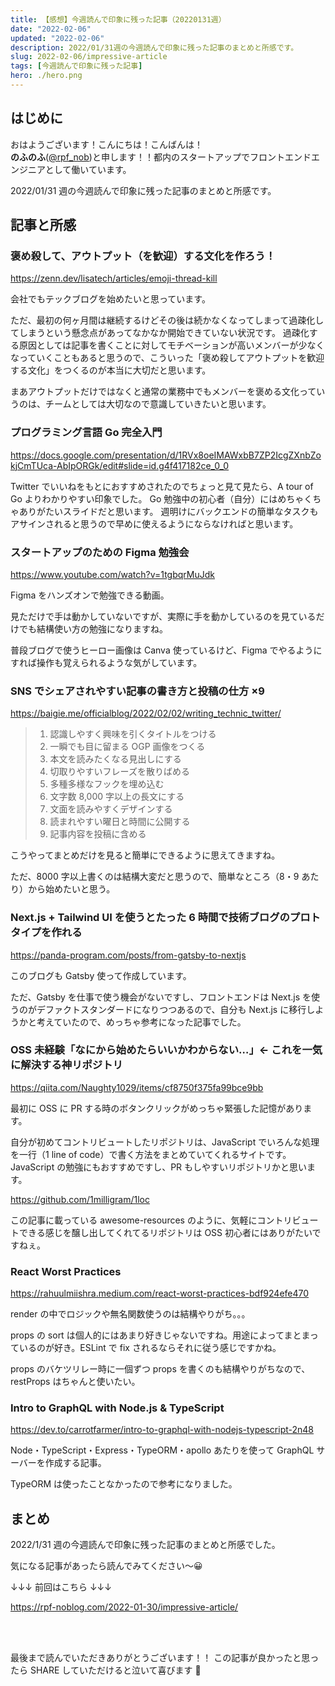 ```yaml
---
title: 【感想】今週読んで印象に残った記事（20220131週）
date: "2022-02-06"
updated: "2022-02-06"
description: 2022/01/31週の今週読んで印象に残った記事のまとめと所感です。
slug: 2022-02-06/impressive-article
tags: [今週読んで印象に残った記事]
hero: ./hero.png
---
```


## はじめに

おはようございます！こんにちは！こんばんは！<br>
**のふのふ**([@rpf_nob](https://twitter.com/rpf_nob))と申します！！都内のスタートアップでフロントエンドエンジニアとして働いています。

2022/01/31 週の今週読んで印象に残った記事のまとめと所感です。

## 記事と所感

### 褒め殺して、アウトプット（を歓迎）する文化を作ろう！

https://zenn.dev/lisatech/articles/emoji-thread-kill

会社でもテックブログを始めたいと思っています。

ただ、最初の何ヶ月間は継続するけどその後は続かなくなってしまって過疎化してしまうという懸念点があってなかなか開始できていない状況です。
過疎化する原因としては記事を書くことに対してモチベーションが高いメンバーが少なくなっていくこともあると思うので、こういった「褒め殺してアウトプットを歓迎する文化」をつくるのが本当に大切だと思います。

まあアウトプットだけではなくと通常の業務中でもメンバーを褒める文化っていうのは、チームとしては大切なので意識していきたいと思います。

### プログラミング言語 Go 完全入門

https://docs.google.com/presentation/d/1RVx8oeIMAWxbB7ZP2IcgZXnbZokjCmTUca-AbIpORGk/edit#slide=id.g4f417182ce_0_0

Twitter でいいねをもとにおすすめされたのでちょっと見て見たら、A tour of Go よりわかりやすい印象でした。
Go 勉強中の初心者（自分）にはめちゃくちゃありがたいスライドだと思います。
週明けにバックエンドの簡単なタスクもアサインされると思うので早めに使えるようにならなければと思います。

### スタートアップのための Figma 勉強会

https://www.youtube.com/watch?v=1tgbqrMuJdk

Figma をハンズオンで勉強できる動画。

見ただけで手は動かしていないですが、実際に手を動かしているのを見ているだけでも結構使い方の勉強になりますね。

普段ブログで使うヒーロー画像は Canva 使っているけど、Figma でやるようにすれば操作も覚えられるような気がしています。

### SNS でシェアされやすい記事の書き方と投稿の仕方 ×9

https://baigie.me/officialblog/2022/02/02/writing_technic_twitter/

> 1.  認識しやすく興味を引くタイトルをつける
> 2.  一瞬でも目に留まる OGP 画像をつくる
> 3.  本文を読みたくなる見出しにする
> 4.  切取りやすいフレーズを散りばめる
> 5.  多種多様なフックを埋め込む
> 6.  文字数 8,000 字以上の長文にする
> 7.  文面を読みやすくデザインする
> 8.  読まれやすい曜日と時間に公開する
> 9.  記事内容を投稿に含める

こうやってまとめだけを見ると簡単にできるように思えてきますね。

ただ、8000 字以上書くのは結構大変だと思うので、簡単なところ（8・9 あたり）から始めたいと思う。

### Next.js + Tailwind UI を使うとたった 6 時間で技術ブログのプロトタイプを作れる

https://panda-program.com/posts/from-gatsby-to-nextjs

このブログも Gatsby 使って作成しています。

ただ、Gatsby を仕事で使う機会がないですし、フロントエンドは Next.js を使うのがデファクトスタンダードになりつつあるので、自分も Next.js に移行しようかと考えていたので、めっちゃ参考になった記事でした。

### OSS 未経験「なにから始めたらいいかわからない…」← これを一気に解決する神リポジトリ

https://qiita.com/Naughty1029/items/cf8750f375fa99bce9bb

最初に OSS に PR する時のボタンクリックがめっちゃ緊張した記憶があります。

自分が初めてコントリビュートしたリポジトリは、JavaScript でいろんな処理を一行（1 line of code）で書く方法をまとめていてくれるサイトです。
JavaScript の勉強にもおすすめですし、PR もしやすいリポジトリかと思います。

https://github.com/1milligram/1loc

この記事に載っている awesome-resources のように、気軽にコントリビュートできる感じを醸し出してくれてるリポジトリは OSS 初心者にはありがたいですねぇ。

### React Worst Practices

https://rahuulmiishra.medium.com/react-worst-practices-bdf924efe470

render の中でロジックや無名関数使うのは結構やりがち。。。

props の sort は個人的にはあまり好きじゃないですね。用途によってまとまっているのが好き。ESLint で fix されるならそれに従う感じですかね。

props のバケツリレー時に一個ずつ props を書くのも結構やりがちなので、restProps はちゃんと使いたい。

### Intro to GraphQL with Node.js & TypeScript

https://dev.to/carrotfarmer/intro-to-graphql-with-nodejs-typescript-2n48

Node・TypeScript・Express・TypeORM・apollo あたりを使って GraphQL サーバーを作成する記事。

TypeORM は使ったことなかったので参考になりました。

## まとめ

2022/1/31 週の今週読んで印象に残った記事のまとめと所感でした。

気になる記事があったら読んでみてください〜😀

↓↓↓ 前回はこちら ↓↓↓

https://rpf-noblog.com/2022-01-30/impressive-article/

<br>
<br>

最後まで読んでいただきありがとうございます！！
この記事が良かったと思ったら SHARE していただけると泣いて喜びます 🤣

